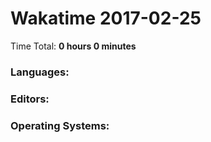 # Wakatime 2017-02-25

Time Total: **0 hours 0 minutes**

### Languages:

### Editors:

### Operating Systems:

